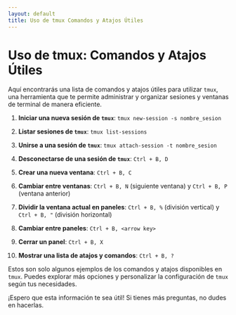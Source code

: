 ```yaml
---
layout: default
title: Uso de tmux Comandos y Atajos Útiles
---
```


# Uso de tmux: Comandos y Atajos Útiles

Aquí encontrarás una lista de comandos y atajos útiles para utilizar `tmux`, una herramienta que te permite administrar y organizar sesiones y ventanas de terminal de manera eficiente.

1. **Iniciar una nueva sesión de `tmux`**: `tmux new-session -s nombre_sesion`

2. **Listar sesiones de `tmux`**: `tmux list-sessions`

3. **Unirse a una sesión de `tmux`**: `tmux attach-session -t nombre_sesion`

4. **Desconectarse de una sesión de `tmux`**: `Ctrl + B, D`

5. **Crear una nueva ventana**: `Ctrl + B, C`

6. **Cambiar entre ventanas**: `Ctrl + B, N` (siguiente ventana) y `Ctrl + B, P` (ventana anterior)

7. **Dividir la ventana actual en paneles**: `Ctrl + B, %` (división vertical) y `Ctrl + B, "` (división horizontal)

8. **Cambiar entre paneles**: `Ctrl + B, <arrow key>`

9. **Cerrar un panel**: `Ctrl + B, X`

10. **Mostrar una lista de atajos y comandos**: `Ctrl + B, ?`

Estos son solo algunos ejemplos de los comandos y atajos disponibles en `tmux`. Puedes explorar más opciones y personalizar la configuración de `tmux` según tus necesidades.

¡Espero que esta información te sea útil! Si tienes más preguntas, no dudes en hacerlas.
